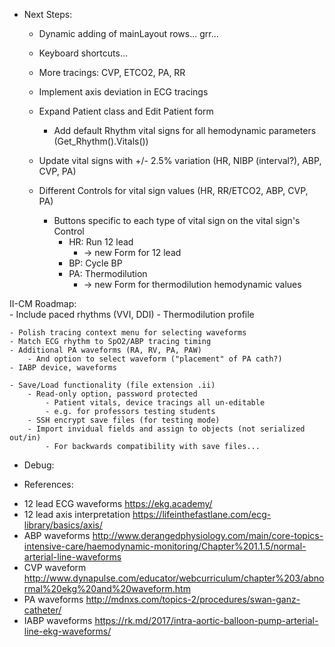﻿
* Next Steps:
	- Dynamic adding of mainLayout rows... grr...
	- Keyboard shortcuts...

	- More tracings: CVP, ETCO2, PA, RR
	- Implement axis deviation in ECG tracings

	- Expand Patient class and Edit Patient form	
		- Add default Rhythm vital signs for all hemodynamic parameters (Get_Rhythm().Vitals())

	- Update vital signs with +/- 2.5% variation (HR, NIBP (interval?), ABP, CVP, PA)

	- Different Controls for vital sign values (HR, RR/ETCO2, ABP, CVP, PA)
		- Buttons specific to each type of vital sign on the vital sign's Control
			- HR: Run 12 lead
				- -> new Form for 12 lead
			- BP: Cycle BP
			- PA: Thermodilution
				- -> new Form for thermodilution hemodynamic values


II-CM Roadmap:	
	- Include paced rhythms (VVI, DDI)
	- Thermodilution profile

	- Polish tracing context menu for selecting waveforms
	- Match ECG rhythm to SpO2/ABP tracing timing
	- Additional PA waveforms (RA, RV, PA, PAW)
		- And option to select waveform ("placement" of PA cath?)
	- IABP device, waveforms

	- Save/Load functionality (file extension .ii)
		- Read-only option, password protected 
			- Patient vitals, device tracings all un-editable
			- e.g. for professors testing students
		- SSH encrypt save files (for testing mode)
		- Import invidual fields and assign to objects (not serialized out/in)
			- For backwards compatibility with save files...
	 


* Debug:



* References:
- 12 lead ECG waveforms
	https://ekg.academy/
- 12 lead axis interpretation
	https://lifeinthefastlane.com/ecg-library/basics/axis/
- ABP waveforms
	http://www.derangedphysiology.com/main/core-topics-intensive-care/haemodynamic-monitoring/Chapter%201.1.5/normal-arterial-line-waveforms
- CVP waveform
	http://www.dynapulse.com/educator/webcurriculum/chapter%203/abnormal%20ekg%20and%20waveform.htm
- PA waveforms
	http://mdnxs.com/topics-2/procedures/swan-ganz-catheter/
- IABP waveforms
	https://rk.md/2017/intra-aortic-balloon-pump-arterial-line-ekg-waveforms/